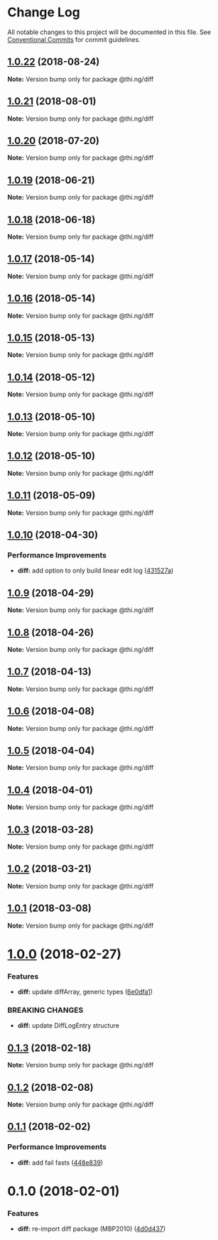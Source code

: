 # Change Log

All notable changes to this project will be documented in this file.
See [Conventional Commits](https://conventionalcommits.org) for commit guidelines.

<a name="1.0.22"></a>
## [1.0.22](https://github.com/thi-ng/umbrella/compare/@thi.ng/diff@1.0.21...@thi.ng/diff@1.0.22) (2018-08-24)




**Note:** Version bump only for package @thi.ng/diff

<a name="1.0.21"></a>
## [1.0.21](https://github.com/thi-ng/umbrella/compare/@thi.ng/diff@1.0.20...@thi.ng/diff@1.0.21) (2018-08-01)




**Note:** Version bump only for package @thi.ng/diff

<a name="1.0.20"></a>
## [1.0.20](https://github.com/thi-ng/umbrella/compare/@thi.ng/diff@1.0.19...@thi.ng/diff@1.0.20) (2018-07-20)




**Note:** Version bump only for package @thi.ng/diff

<a name="1.0.19"></a>
## [1.0.19](https://github.com/thi-ng/umbrella/compare/@thi.ng/diff@1.0.18...@thi.ng/diff@1.0.19) (2018-06-21)




**Note:** Version bump only for package @thi.ng/diff

<a name="1.0.18"></a>
## [1.0.18](https://github.com/thi-ng/umbrella/compare/@thi.ng/diff@1.0.17...@thi.ng/diff@1.0.18) (2018-06-18)




**Note:** Version bump only for package @thi.ng/diff

<a name="1.0.17"></a>
## [1.0.17](https://github.com/thi-ng/umbrella/compare/@thi.ng/diff@1.0.16...@thi.ng/diff@1.0.17) (2018-05-14)




**Note:** Version bump only for package @thi.ng/diff

<a name="1.0.16"></a>
## [1.0.16](https://github.com/thi-ng/umbrella/compare/@thi.ng/diff@1.0.15...@thi.ng/diff@1.0.16) (2018-05-14)




**Note:** Version bump only for package @thi.ng/diff

<a name="1.0.15"></a>
## [1.0.15](https://github.com/thi-ng/umbrella/compare/@thi.ng/diff@1.0.14...@thi.ng/diff@1.0.15) (2018-05-13)




**Note:** Version bump only for package @thi.ng/diff

<a name="1.0.14"></a>
## [1.0.14](https://github.com/thi-ng/umbrella/compare/@thi.ng/diff@1.0.13...@thi.ng/diff@1.0.14) (2018-05-12)




**Note:** Version bump only for package @thi.ng/diff

<a name="1.0.13"></a>
## [1.0.13](https://github.com/thi-ng/umbrella/compare/@thi.ng/diff@1.0.12...@thi.ng/diff@1.0.13) (2018-05-10)




**Note:** Version bump only for package @thi.ng/diff

<a name="1.0.12"></a>
## [1.0.12](https://github.com/thi-ng/umbrella/compare/@thi.ng/diff@1.0.11...@thi.ng/diff@1.0.12) (2018-05-10)




**Note:** Version bump only for package @thi.ng/diff

<a name="1.0.11"></a>
## [1.0.11](https://github.com/thi-ng/umbrella/compare/@thi.ng/diff@1.0.10...@thi.ng/diff@1.0.11) (2018-05-09)




**Note:** Version bump only for package @thi.ng/diff

<a name="1.0.10"></a>
## [1.0.10](https://github.com/thi-ng/umbrella/compare/@thi.ng/diff@1.0.9...@thi.ng/diff@1.0.10) (2018-04-30)


### Performance Improvements

* **diff:** add option to only build linear edit log ([431527a](https://github.com/thi-ng/umbrella/commit/431527a))




<a name="1.0.9"></a>
## [1.0.9](https://github.com/thi-ng/umbrella/compare/@thi.ng/diff@1.0.8...@thi.ng/diff@1.0.9) (2018-04-29)




**Note:** Version bump only for package @thi.ng/diff

<a name="1.0.8"></a>
## [1.0.8](https://github.com/thi-ng/umbrella/compare/@thi.ng/diff@1.0.7...@thi.ng/diff@1.0.8) (2018-04-26)




**Note:** Version bump only for package @thi.ng/diff

<a name="1.0.7"></a>
## [1.0.7](https://github.com/thi-ng/umbrella/compare/@thi.ng/diff@1.0.6...@thi.ng/diff@1.0.7) (2018-04-13)




**Note:** Version bump only for package @thi.ng/diff

<a name="1.0.6"></a>
## [1.0.6](https://github.com/thi-ng/umbrella/compare/@thi.ng/diff@1.0.5...@thi.ng/diff@1.0.6) (2018-04-08)




**Note:** Version bump only for package @thi.ng/diff

<a name="1.0.5"></a>
## [1.0.5](https://github.com/thi-ng/umbrella/compare/@thi.ng/diff@1.0.4...@thi.ng/diff@1.0.5) (2018-04-04)




**Note:** Version bump only for package @thi.ng/diff

<a name="1.0.4"></a>
## [1.0.4](https://github.com/thi-ng/umbrella/compare/@thi.ng/diff@1.0.3...@thi.ng/diff@1.0.4) (2018-04-01)




**Note:** Version bump only for package @thi.ng/diff

<a name="1.0.3"></a>
## [1.0.3](https://github.com/thi-ng/umbrella/compare/@thi.ng/diff@1.0.2...@thi.ng/diff@1.0.3) (2018-03-28)




**Note:** Version bump only for package @thi.ng/diff

<a name="1.0.2"></a>
## [1.0.2](https://github.com/thi-ng/umbrella/compare/@thi.ng/diff@1.0.1...@thi.ng/diff@1.0.2) (2018-03-21)




**Note:** Version bump only for package @thi.ng/diff

<a name="1.0.1"></a>
## [1.0.1](https://github.com/thi-ng/umbrella/compare/@thi.ng/diff@1.0.0...@thi.ng/diff@1.0.1) (2018-03-08)




**Note:** Version bump only for package @thi.ng/diff

<a name="1.0.0"></a>
# [1.0.0](https://github.com/thi-ng/umbrella/compare/@thi.ng/diff@0.1.3...@thi.ng/diff@1.0.0) (2018-02-27)


### Features

* **diff:** update diffArray, generic types ([6e0dfa1](https://github.com/thi-ng/umbrella/commit/6e0dfa1))


### BREAKING CHANGES

* **diff:** update DiffLogEntry structure




<a name="0.1.3"></a>
## [0.1.3](https://github.com/thi-ng/umbrella/compare/@thi.ng/diff@0.1.2...@thi.ng/diff@0.1.3) (2018-02-18)




**Note:** Version bump only for package @thi.ng/diff

<a name="0.1.2"></a>
## [0.1.2](https://github.com/thi-ng/umbrella/compare/@thi.ng/diff@0.1.1...@thi.ng/diff@0.1.2) (2018-02-08)




**Note:** Version bump only for package @thi.ng/diff

<a name="0.1.1"></a>
## [0.1.1](https://github.com/thi-ng/umbrella/compare/@thi.ng/diff@0.1.0...@thi.ng/diff@0.1.1) (2018-02-02)


### Performance Improvements

* **diff:** add fail fasts ([448e839](https://github.com/thi-ng/umbrella/commit/448e839))




<a name="0.1.0"></a>
# 0.1.0 (2018-02-01)


### Features

* **diff:** re-import diff package (MBP2010) ([4d0d437](https://github.com/thi-ng/umbrella/commit/4d0d437))
